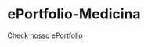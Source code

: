 # ePortfolio-Medicina 

 

Check [nosso ePortfolio](https://medicina-ucb-2023-2.github.io/ePortfolio-Medicina/)
